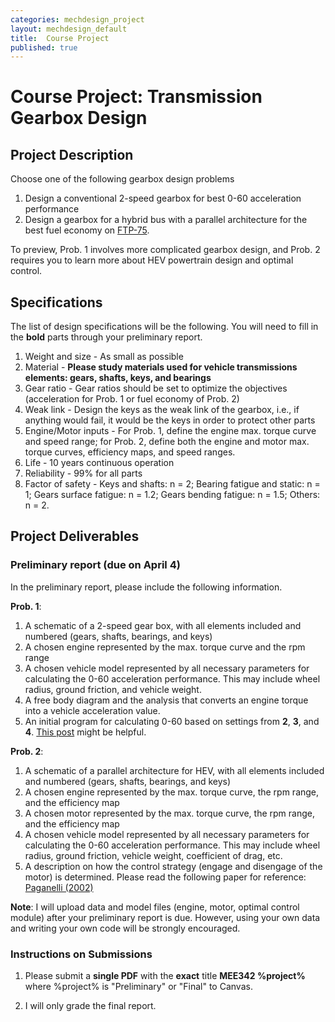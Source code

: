 ```yaml
---
categories: mechdesign_project
layout: mechdesign_default
title:  Course Project
published: true
---
```

# Course Project: Transmission Gearbox Design

## Project Description

Choose one of the following gearbox design problems

1. Design a conventional 2-speed gearbox for best 0-60 acceleration performance
2. Design a gearbox for a hybrid bus with a parallel architecture for the best fuel economy on [FTP-75](https://en.wikipedia.org/wiki/FTP-75).

To preview, Prob. 1 involves more complicated gearbox design, and Prob. 2 requires you to learn 
more about HEV powertrain design and optimal control.

## Specifications

The list of design specifications will be the following. 
You will need to fill in the **bold** parts through your preliminary report.

1. Weight and size - As small as possible
2. Material - **Please study materials used for vehicle transmissions elements: gears, shafts, keys, and bearings**
3. Gear ratio - Gear ratios should be set to optimize the objectives (acceleration for Prob. 1 or fuel economy of Prob. 2)
5. Weak link - Design the keys as the weak link of the gearbox, i.e., if anything would fail, it would be the keys in order to protect other parts
6. Engine/Motor inputs - For Prob. 1, define the engine max. torque curve and speed range; for Prob. 2, 
define both the engine and motor max. torque curves, efficiency maps, and speed ranges.
7. Life - 10 years continuous operation
8. Reliability - 99% for all parts
9. Factor of safety - Keys and shafts: n = 2; Bearing fatigue and static: n = 1; 
Gears surface fatigue: n = 1.2; Gears bending fatigue: n = 1.5; Others: n = 2.

## Project Deliverables

### Preliminary report (due on April 4)
In the preliminary report, please include the following information.

**Prob. 1**:

1. A schematic of a 2-speed gear box, with all elements included and numbered 
(gears, shafts, bearings, and keys)
2. A chosen engine represented by the max. torque curve and the rpm range
3. A chosen vehicle model represented by all necessary parameters for calculating the 0-60 acceleration performance.
This may include wheel radius, ground friction, and vehicle weight.
4. A free body diagram and the analysis that converts an engine torque into a vehicle acceleration value.
5. An initial program for calculating 0-60 based on settings from **2**, **3**, and **4**. 
[This post](https://www.roadandtrack.com/car-culture/videos/a31053/heres-when-to-shift-gears-for-the-fastest-acceleration/) might be helpful.

**Prob. 2**:

1. A schematic of a parallel architecture for HEV, with all elements included and numbered 
(gears, shafts, bearings, and keys)
2. A chosen engine represented by the max. torque curve, the rpm range, and the efficiency map
3. A chosen motor represented by the max. torque curve, the rpm range, and the efficiency map
4. A chosen vehicle model represented by all necessary parameters for calculating the 0-60 acceleration performance.
This may include wheel radius, ground friction, vehicle weight, coefficient of drag, etc.
5. A description on how the control strategy (engage and disengage of the motor) is determined. Please read the 
following paper for reference: [Paganelli (2002)](https://www.researchgate.net/profile/Sebastien_Delprat/publication/3948100_Equivalent_consumption_minimization_strategy_for_parallel_hybrid_powertrains/links/0c960537dc3cb4f012000000/Equivalent-consumption-minimization-strategy-for-parallel-hybrid-powertrains.pdf)

**Note**: I will upload data and model files (engine, motor, optimal control module) 
after your preliminary report is due.
However, using your own data and writing your own code will be strongly encouraged. 

### Instructions on Submissions

1. Please submit a **single PDF** with the **exact** title **MEE342 %project%** where %project% is "Preliminary" or "Final" to Canvas.

2. I will only grade the final report.



 